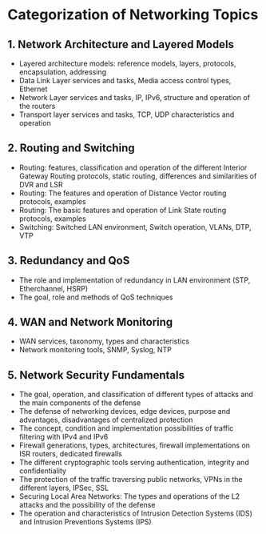 # Categorization of Networking Topics

## 1. Network Architecture and Layered Models
- Layered architecture models: reference models, layers, protocols, encapsulation, addressing
- Data Link Layer services and tasks, Media access control types, Ethernet
- Network Layer services and tasks, IP, IPv6, structure and operation of the routers
- Transport layer services and tasks, TCP, UDP characteristics and operation

## 2. Routing and Switching
- Routing: features, classification and operation of the different Interior Gateway Routing protocols, static routing, differences and similarities of DVR and LSR
- Routing: The features and operation of Distance Vector routing protocols, examples
- Routing: The basic features and operation of Link State routing protocols, examples
- Switching: Switched LAN environment, Switch operation, VLANs, DTP, VTP

## 3. Redundancy and QoS
- The role and implementation of redundancy in LAN environment (STP, Etherchannel, HSRP)
- The goal, role and methods of QoS techniques

## 4. WAN and Network Monitoring
- WAN services, taxonomy, types and characteristics
- Network monitoring tools, SNMP, Syslog, NTP

## 5. Network Security Fundamentals
- The goal, operation, and classification of different types of attacks and the main components of the defense
- The defense of networking devices, edge devices, purpose and advantages, disadvantages of centralized protection
- The concept, condition and implementation possibilities of traffic filtering with IPv4 and IPv6
- Firewall generations, types, architectures, firewall implementations on ISR routers, dedicated firewalls
- The different cryptographic tools serving authentication, integrity and confidentiality
- The protection of the traffic traversing public networks, VPNs in the different layers, IPSec, SSL
- Securing Local Area Networks: The types and operations of the L2 attacks and the possibility of the defense
- The operation and characteristics of Intrusion Detection Systems (IDS) and Intrusion Preventions Systems (IPS)
